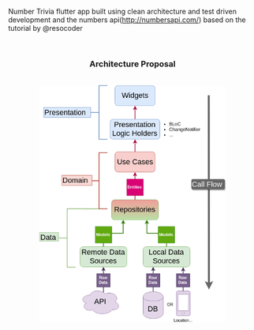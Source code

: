 Number Trivia flutter app built using clean architecture and test driven development and the numbers api(http://numbersapi.com/) based on the tutorial by @resocoder

<br />

<h3 align="center">Architecture Proposal</h3>

<br />

<img src="./architecture-proposal.png" style="display: block; margin-left: auto; margin-right: auto; width: 75%;"/>

<br />
<br />

